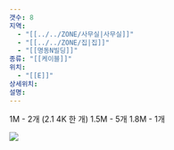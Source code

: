 ```yaml
---
갯수: 8
지역:
  - "[[../../ZONE/사무실|사무실]]"
  - "[[../../ZONE/집|집]]"
  - "[[명동N빌딩]]"
종류: "[[케이블]]"
위치:
  - "[[E]]"
상세위치: 
설명:
---
```


1M - 2개 (2.1 4K 한 개)
1.5M - 5개
1.8M - 1개


![](http://192.168.50.22/devices/240822_IMG_0011.jpg)
